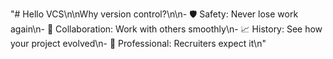"# Hello VCS\n\nWhy version control?\n\n- 🛡️ Safety: Never lose work again\n- 🤝 Collaboration: Work with others smoothly\n- 📈 History: See how your project evolved\n- 💼 Professional: Recruiters expect it\n" 
